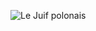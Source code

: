 ![Le Juif polonais](https://upload.wikimedia.org/wikipedia/commons/thumb/2/24/Frances_Benjamin_Johnston%2C_Self-Portrait_%28as_%22New_Woman%22%29%2C_1896.jpg/350px-Frances_Benjamin_Johnston%2C_Self-Portrait_%28as_%22New_Woman%22%29%2C_1896.jpg)